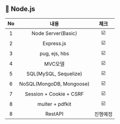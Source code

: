 ##  🍎 Node.js 

| No |내용 |체크|
| :---:|:-------:|:---:|
| 1 | Node Server(Basic)|☑️|
| 2 | Express.js | ☑️ |
| 3 | pug, ejs, hbs | ☑️ |
| 4 | MVC모델 | ☑️ |
| 5 | SQL(MySQL, Sequelize) | ☑️ |
| 6 | NoSQL(MongoDB, Mongoose) | ☑️ |
| 7 | Session + Cookie + CSRF | ☑️  |
| 8 | multer + pdfkit | ☑️  |
| 8 | RestAPI | 진행예정  |

